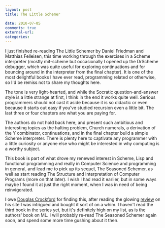 ```yaml
---
layout: post
title: The Little Schemer

date: 2010-07-05
comments: true
external-url:
categories:
---
```



I just finished re-reading The Little Schemer by Daniel Friedman and
Matthias Felleisen, this time working through the exercises in a Scheme
interpreter (mostly mit-scheme but occasionally I opened up the DrScheme
debugger, which was quite useful for exploring continuations and for
bouncing around in the interpreter from the final chapter). It is one of
the most delightful books I have ever read, programming related or
otherwise, so I'd be remiss not to share my thoughts here.

The tone is very light-hearted, and while the Socratic
question-and-answer style is a little strange at first, I think in the
end it works quite well. Serious programmers should not cast it aside
because it is so didactic or even because it starts out easy if you've
studied recursion even a little bit. The last three or four chapters are
what you are paying for.

The authors do not hold back here, and present such ambitious and
interesting topics as the halting problem, Church numerals, a derivation
of the Y combinator, continuations, and in the final chapter build a
simple Scheme interpreter. There is plenty here to captivate any
programmer with a little curiosity or anyone else who might be
interested in why computing is a worthy subject.

This book is part of what drove my renewed interest in Scheme, Lisp and
functional programming and really in Computer Science and programming in
general, and lead me to pick up its sequel, The Seasoned Schemer, as
well as start reading The Structure and Interpretation of Computer
Programs (more on that later). I wish I had read it earlier, but in some
ways maybe I found it at just the right moment, when I was in need of
being reinvigorated.

I owe [Douglas Crockford](http://www.crockford.com/) for finding this,
after reading the glowing
[review](http://javascript.crockford.com/little.html) on his site I was
intrigued and bought it sort of on a whim. I haven't read the third book
in the series yet, but it's definitely high on my list, as is the
authors' book on ML. I will probably re-read The Seasoned Schemer again
soon, and spend some more time gushing about it then.
